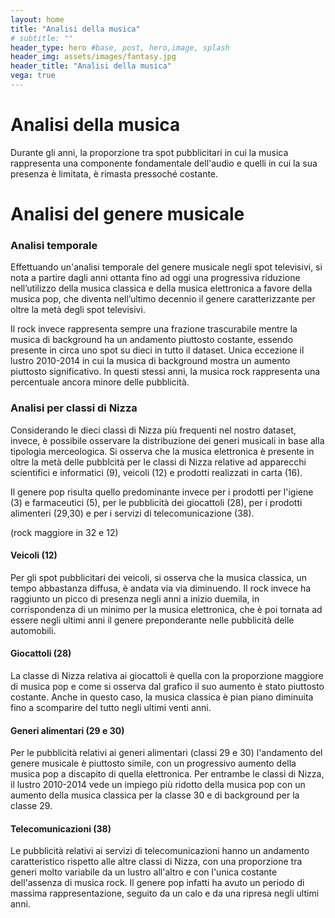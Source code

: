 ```yaml
---
layout: home
title: "Analisi della musica"
# subtitle: ""
header_type: hero #base, post, hero,image, splash
header_img: assets/images/fantasy.jpg
header_title: "Analisi della musica"
vega: true
---
```


# Analisi della musica


Durante gli anni, la proporzione tra spot pubblicitari in cui la musica rappresenta una componente fondamentale 
dell'audio e quelli in cui la sua presenza è limitata, è rimasta pressoché costante.

<vegachart schema-url="{{site.baseurl}}/assets/charts/music_charts/music_lustrum.json" style="width: 100%"></vegachart>


# Analisi del genere musicale

### Analisi temporale

Effettuando un'analisi temporale del genere musicale negli spot televisivi, si nota a partire dagli anni ottanta fino 
ad oggi una progressiva riduzione nell’utilizzo della musica classica e 
della musica elettronica a favore della musica pop, che diventa nell’ultimo decennio il genere caratterizzante per 
oltre la metà degli spot televisivi. 

Il rock invece rappresenta sempre una frazione trascurabile mentre la musica di background ha un andamento piuttosto 
costante, essendo presente in circa uno spot su dieci in tutto il dataset.
Unica eccezione il lustro 2010-2014 in cui la musica di background mostra un aumento piuttosto significativo. 
In questi stessi anni, la musica rock rappresenta una percentuale ancora minore delle pubblicità. 

<vegachart schema-url="{{site.baseurl}}/assets/charts/music_charts/streamgraph.json" style="width: 100%"></vegachart>

<vegachart schema-url="{{site.baseurl}}/assets/charts/music_charts/lustrum3.json" style="width: 100%"></vegachart>

### Analisi per classi di Nizza
Considerando le dieci classi di Nizza più frequenti nel nostro dataset, invece, è possibile osservare la distribuzione
dei generi musicali in base alla tipologia merceologica. Si osserva che la musica elettronica è presente in oltre la 
metà delle pubblcità per le classi di Nizza relative ad apparecchi scientifici e informatici (9), veicoli (12) e 
prodotti realizzati in carta (16).

Il genere pop risulta quello predominante invece per i prodotti per l'igiene (3) e farmaceutici (5), 
per le pubblicità dei giocattoli (28), per i prodotti alimenteri (29,30) e per i servizi di telecomunicazione (38).

(rock maggiore in 32 e 12)

<vegachart schema-url="{{site.baseurl}}/assets/charts/music_charts/nice_top10.json" style="width: 100%"></vegachart>

#### Veicoli (12)
Per gli spot pubblicitari dei veicoli, si osserva che la musica classica, un tempo abbastanza diffusa, è andata via
via diminuendo. Il rock invece ha raggiunto un picco di presenza negli anni a inizio duemila, in corrispondenza di 
un minimo per la musica elettronica, che è poi tornata ad essere negli ultimi anni il genere preponderante nelle 
pubblicità delle automobili.


<vegachart schema-url="{{site.baseurl}}/assets/charts/music_charts/nice12.json" style="width: 100%"></vegachart>

#### Giocattoli (28)
La classe di Nizza relativa ai giocattoli è quella con la proporzione maggiore di musica pop e come si osserva dal 
grafico il suo aumento è stato piuttosto costante. Anche in questo caso, la musica classica è pian piano diminuita 
fino a scomparire del tutto negli ultimi venti anni. 



<vegachart schema-url="{{site.baseurl}}/assets/charts/music_charts/nice28.json" style="width: 100%"></vegachart>

#### Generi alimentari (29 e 30)
Per le pubblicità relativi ai generi alimentari (classi 29 e 30) l'andamento del genere musicale è piuttosto simile, 
con un progressivo aumento della musica pop a discapito di quella elettronica. Per entrambe le classi di Nizza, 
il lustro 2010-2014 vede un impiego più ridotto della musica pop con un aumento della musica classica per la classe 30 
e di background per la classe 29.


<vegachart schema-url="{{site.baseurl}}/assets/charts/music_charts/nice29.json" style="width: 100%"></vegachart>


<vegachart schema-url="{{site.baseurl}}/assets/charts/music_charts/nice30.json" style="width: 100%"></vegachart>

#### Telecomunicazioni (38)
Le pubblicità relativi ai servizi di telecomunicazioni hanno un andamento caratteristico rispetto alle altre classi 
di Nizza, con una proporzione tra generi molto variabile da un lustro all'altro e con l'unica costante dell'assenza 
di musica rock. Il genere pop infatti ha avuto un periodo di massima rappresentazione, seguito da un calo e da una 
ripresa negli ultimi anni.


<vegachart schema-url="{{site.baseurl}}/assets/charts/music_charts/nice38.json" style="width: 100%"></vegachart>